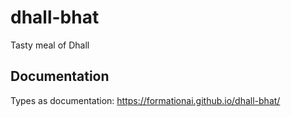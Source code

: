 # dhall-bhat
Tasty meal of Dhall

## Documentation

Types as documentation: https://formationai.github.io/dhall-bhat/
